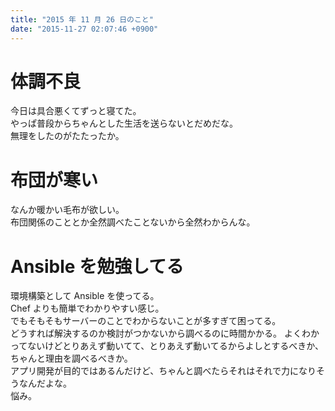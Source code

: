 ```yaml
---
title: "2015 年 11 月 26 日のこと"
date: "2015-11-27 02:07:46 +0900"
---
```


# 体調不良

今日は具合悪くてずっと寝てた。  
やっぱ普段からちゃんとした生活を送らないとだめだな。  
無理をしたのがたたったか。

# 布団が寒い

なんか暖かい毛布が欲しい。  
布団関係のこととか全然調べたことないから全然わからんな。

# Ansible を勉強してる

環境構築として Ansible を使ってる。  
Chef よりも簡単でわかりやすい感じ。  
でもそもそもサーバーのことでわからないことが多すぎて困ってる。  
どうすれば解決するのか検討がつかないから調べるのに時間かかる。
よくわかってないけどとりあえず動いてて、とりあえず動いてるからよしとするべきか、ちゃんと理由を調べるべきか。  
アプリ開発が目的ではあるんだけど、ちゃんと調べたらそれはそれで力になりそうなんだよな。  
悩み。
